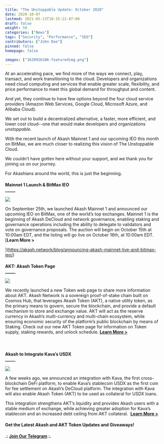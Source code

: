 ```yaml
---
title: "The Unstoppable Update: October 2020"
date: 2020-10-07
lastmod: 2021-05-13T10:15:21-07:00
draft: false
weight: 50
categories: ["News"]
tags: ["Security", "Performance", "SEO"]
contributors: ["John Doe"]
pinned: false
homepage: false

images: ["1620926106-featuredimg.png"]
---
```

At an accelerating pace, we find more of the ways we connect, play, transact, and work transitioning to the cloud. Developers and organizations need cloud computing and services that enable greater scale, flexibility, and price performance to meet this global demand for throughput and content.

And yet, they continue to have few options beyond the four cloud service providers (Amazon Web Services, Google Cloud, Microsoft Azure, and Alibaba Cloud).  
  
We set out to build a decentralized alternative, a faster, more efficient, and lower cost cloud--one that would make developers and organizations _unstoppable_.  
  
With the recent launch of Akash Mainnet 1 and our upcoming IEO this month on BitMax, we are much closer to realizing this vision of The Unstoppable Cloud.

We couldn’t have gotten here without your support, and we thank you for joining us on our journey.

For Akashians around the world, this is just the beginning.  

####   
  
**Mainnet 1 Launch & BitMax IEO**  
**\_\_\_\_\_**

![](https://www.datocms-assets.com/45776/1620925242-mainnet-and-bm-banner-1024x768.png)

On September 25th, we launched Akash Mainnet 1 and announced our upcoming IEO on BitMax, one of the world’s top exchanges. Mainnet 1 is the beginning of Akash DeCloud and network governance, enabling staking and governance operations including the ability to delegate to validators and vote on governance proposals. The auction will begin on October 15th at 10:00am EDT, and the listing will go live on October 16th, at 10:00am EDT. [**Learn More >**  
  
](https://akash.network/blog/announcing-akash-mainnet-live-and-bitmax-ieo/)

####   
**AKT: Akash Token Page**  
**\_\_\_\_\_**

![](https://www.datocms-assets.com/45776/1620925347-featuredimg-1024x683.png)

We recently launched a new Token web page to share more information about AKT. Akash Network is a sovereign proof-of-stake chain built on Cosmos Hub, that leverages Akash Token (AKT), a native utility token, as the primary means to govern, secure the blockchain, and provide a default mechanism to store and exchange value. AKT will act as the reserve currency in Akash’s multi-currency and multi-chain ecosystem, while ensuring economic security of the platform’s public blockchain by means of Staking. Check out our new AKT Token page for information on Token supply, staking rewards, and unlock schedule. [**Learn More >**](https://akash.network/token/)

####    
  
**Akash to Integrate Kava’s USDX**  
**\_\_\_\_\_**

![](https://www.datocms-assets.com/45776/1620925372-kava-partnership-banner-1024x768.png)

A few weeks ago, we announced an integration with Kava, the first cross-blockchain DeFi platform, to enable Kava’s stablecoin USDX as the first coin for fee settlement on Akash’s DeCloud platform. The integration with Kava will also enable Akash Token (AKT) to be used as collateral for USDX loans.

This integration strengthens AKT’s liquidity and provides Akash users with a stable medium of exchange, while achieving greater adoption for Kava’s stablecoin and an increased debt ceiling from AKT collateral.  [**Learn More >**](https://akash.network/blog/akash-integrates-kava-labss-usdx/)

####   
  
**Get the Latest Akash and AKT Token Updates and Giveaways!**  

#### **.:** [**Join Our Telegram**](https://t.me/AkashNW) **:.**